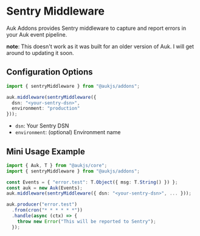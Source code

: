 # Sentry Middleware

Auk Addons provides Sentry middleware to capture and report errors in your Auk event pipeline.

**note**: This doesn't work as it was built for an older version of Auk.
I will get around to updating it soon.

## Configuration Options

```ts
import { sentryMiddleware } from "@aukjs/addons";

auk.middleware(sentryMiddleware({
  dsn: "<your-sentry-dsn>",
  environment: "production"
}));
```

- `dsn`: Your Sentry DSN
- `environment`: (optional) Environment name

## Mini Usage Example

```ts
import { Auk, T } from "@aukjs/core";
import { sentryMiddleware } from "@aukjs/addons";

const Events = { "error.test": T.Object({ msg: T.String() }) };
const auk = new Auk(Events);
auk.middleware(sentryMiddleware({ dsn: "<your-sentry-dsn>", ... }));

auk.producer("error.test")
  .from(cron("* * * * * *"))
  .handle(async (ctx) => {
    throw new Error("This will be reported to Sentry");
  });
```